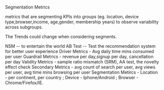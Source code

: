 Segmentation Metrics

metrics that are segmenting KPIs into groups (eg. location, device type,browser,income, age,gender, membership years) to observe variability across subgroups.

The Trends could change when considering segments. 


NSM -- to entertain the world
AB Test -- Test the recommendation system for better user experience
Driver Metrics - Avg daily time mins consumed per user
Guardrail Metrics - revenue per day,signup per day, cancellation per day
Validity Metrics - sample ratio mismatch (SRM), AA test, the novelty effect check
Secondary Metrics - avg count of search per user, avg views per user, avg time mins browsing per user
Segmentation Metircs - Location - per continent, per country ; Device - Iphone/Android ; Browser - Chrome/Firefox/IE. 




